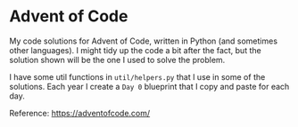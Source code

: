 # Advent of Code

My code solutions for Advent of Code, written in Python (and sometimes other languages). I might tidy up the code a bit after the fact, but the solution shown will be the one I used to solve the problem.

I have some util functions in `util/helpers.py` that I use in some of the solutions. Each year I create a `Day 0` blueprint that I copy and paste for each day.  

Reference: <https://adventofcode.com/>
